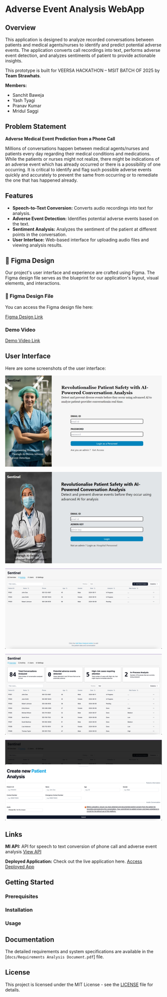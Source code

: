# Adverse Event Analysis WebApp

## Overview

This application is designed to analyze recorded conversations between patients and medical agents/nurses to identify and predict potential adverse events. The application converts call recordings into text, performs adverse event detection, and analyzes sentiments of patient to provide actionable insights.

This prototype is built for VEERSA HACKATHON – MSIT BATCH OF 2025 by **Team Strawhats**.

**Members:**

- Sanchit Baweja
- Yash Tyagi
- Pranav Kumar
- Mridul Saggi

## Problem Statement

**Adverse Medical Event Prediction from a Phone Call**

Millions of conversations happen between medical agents/nurses and patients every day regarding their medical conditions and medications. While the patients or nurses might not realize, there might be indications of an adverse event which has already occurred or there is a possibility of one occurring. It is critical to identify and flag such possible adverse events quickly and accurately to prevent the same from occurring or to remediate the one that has happened already.

## Features

- **Speech-to-Text Conversion:** Converts audio recordings into text for analysis.
- **Adverse Event Detection:** Identifies potential adverse events based on the text.
- **Sentiment Analysis:** Analyzes the sentiment of the patient at different points in the conversation.
- **User Interface:** Web-based interface for uploading audio files and viewing analysis results.

 ## 🎨 Figma Design

Our project's user interface and experience are crafted using Figma. The Figma design file serves as the blueprint for our application's layout, visual elements, and interactions.

### 📁 Figma Design File

You can access the Figma design file here:

[Figma Design Link](https://www.figma.com/design/5hCEObASv7akoJSJ3dwXJD/Veersa---Sentinal?node-id=0-1&t=f37xa9kz7Ek5m9K0-1)

### Demo Video
[Demo Video Link](https://drive.google.com/file/d/1NWfRc4YwZ5v1f4UY3GLTguQnL1iUJDwV/view?usp=sharing)

## User Interface

Here are some screenshots of the user interface:

![Screenshot 1](assets/2c277fbb-44ac-47ad-8d4f-2ee5da28dd6d.jpg)

![Screenshot 2](assets/2d9f8aec-e713-4af4-802f-cedae0994838.jpg)

![Screenshot 3](assets/WhatsApp%20Image%202024-08-11%20at%2023.55.17%20(1).jpeg)

![Screenshot 4](assets/WhatsApp%20Image%202024-08-11%20at%2023.55.17%20(2).jpeg)

![Screenshot 5](assets/WhatsApp%20Image%202024-08-11%20at%2023.55.17.jpeg)


## Links

**Ml API:** API for speech to text conversion of phone call and adverse event analysis [View API](https://veersa-hack.onrender.com/transcribe)

**Deployed Application:** Check out the live application here. [Access Deployed App](https://versa-sentinel.vercel.app/dashboard/overview)


## Getting Started

### Prerequisites



### Installation

### Usage
## Documentation

The detailed requirements and system specifications are available in the [`docs/Requirements Analysis Document.pdf`] file.

## License

This project is licensed under the MIT License - see the [LICENSE](LICENSE) file for details.


